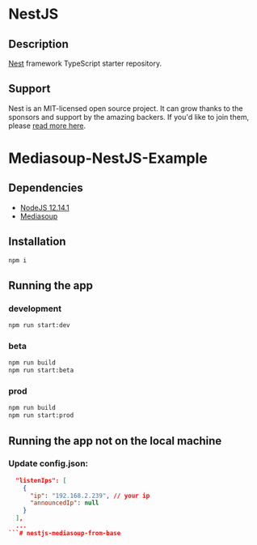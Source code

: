 # NestJS

## Description

[Nest](https://github.com/nestjs/nest) framework TypeScript starter repository.

## Support

Nest is an MIT-licensed open source project. It can grow thanks to the sponsors and support by the amazing backers. If you'd like to join them, please [read more here](https://docs.nestjs.com/support).

# Mediasoup-NestJS-Example

## Dependencies

* [NodeJS 12.14.1](https://www.ubuntuupdates.org/ppa/nodejs_12.x?dist=bionic)
* [Mediasoup](https://mediasoup.org/)

## Installation

```bash
npm i
```

## Running the app

### development

```bash
npm run start:dev
```

### beta

```bash
npm run build
npm run start:beta
```

### prod

```bash
npm run build
npm run start:prod
```

## Running the app not on the local machine

### Update config.json:

```json
  "listenIps": [
    {
      "ip": "192.168.2.239", // your ip
      "announcedIp": null
    }
  ],
  ...
```# nestjs-mediasoup-from-base
